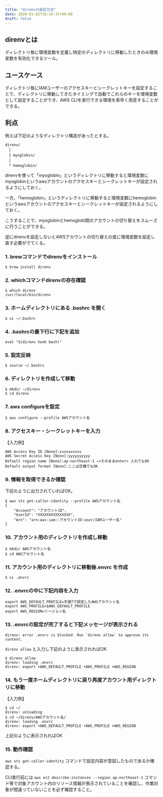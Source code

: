 ```yaml
---
title: "direnvの設定方法"
date: 2020-01-02T16:34:37+09:00
draft: false
---
```

## direnvとは
ディレクトリ毎に環境変数を定義し特定のディレクトリに移動したときのみ環境変数を有効化できるツール。

## ユースケース
ディレクトリ毎にIAMユーザーのアクセスキーとシークレットキーを設定することで、ディレクトリに移動してきたタイミングで自動でこれらのキーを環境変数として設定することができ、AWS CLIを実行できる環境を素早く用意することができる。

<!--more-->

## 利点
例えば下記のようなディレクトリ構造があったとする。
```
direnv/
　│
　├ myoglobin/
　│
　└ hemoglobin/
```
direnvを使って「myoglobin」というディレクトリに移動すると環境変数にmyoglobinというawsアカウントのアクセスキーとシークレットキーが設定されるようにしておく。

一方、「hemoglobin」というディレクトリに移動すると環境変数にhemoglobinというawsアカウントのアクセスキーとシークレットキーが設定されるようにしておく。

こうすることで、myoglobinとhemoglobi間のアカウントの切り替えをスムーズに行うことができる。

逆にdirenvを設定しないとAWSアカウントの切り替えの度に環境変数を設定し直す必要がでてくる。

### 1. brewコマンドでdirenvをインストール
```
$ brew install direnv
```
### 2. whichコマンドdirenvの存在確認
```
$ which direnv
/usr/local/bin/direnv
```
### 3. ホームディレクトリにある .bashrc を開く
```
$ vi ~/.bashrc
```
### 4. .bashrcの最下行に下記を追加
```
eval "$(direnv hook bash)"
```
### 5. 設定反映
```
$ source ~/.bashrc
```
### 6. ディレクトリを作成して移動
```
$ mkdir ~/direnv
$ cd direnv
```
### 7. aws configureを設定
```
$ aws configure --profile AWSアカウント名
```
### 8. アクセスキー・シークレットキーを入力
【入力例】
```
AWS Access Key ID [None]:xxxxxxxxxx
AWS Secret Access Key [None]:yyyyyyyyyy
Default region name [None]:ap-northeast-1 ←<そのままenter> 入れてもOK
Default output format [None]:ここは空欄でもOK
```
### 9. 情報を取得できるか確認
下記のように出力されていればOK。
```
$ aws sts get-caller-identity --profile AWSアカウント名
{
    "Account": "アカウントID",
    "UserId": "XXXXXXXXXXXXXXX",
    "Arn": "arn:aws:iam::アカウントID:user/IAMユーザー名"
}
```
### 10. アカウント用のディレクトリを作成し移動
```
$ mkdir AWSアカウント名
$ cd AWSアカウント名
```
### 11. アカウント用のディレクトリに移動後.envrc を作成
```
$ vi .envrc
```
### 12. .envrcの中に下記内容を入力

```
export AWS_DEFAULT_PROFILE=手順7で設定したAWSアカウント名
export AWS_PROFILE=$AWS_DEFAULT_PROFILE
export AWS_REGION=リージョン名
```
### 13. .envrcの設定が完了すると下記メッセージが表示される

```
direnv: error .envrc is blocked. Run `direnv allow` to approve its content.
```
`direnv allow` と入力し下記のように表示されればOK
```
$ direnv allow
direnv: loading .envrc
direnv: export +AWS_DEFAULT_PROFILE +AWS_PROFILE +AWS_REGION
```
### 14. もう一度ホームディレクトリに戻り再度アカウント用ディレクトリに移動
【入力例】
```
$ cd ~/
direnv: unloading
$ cd ~/direnv/AWSアカウント名/
direnv: loading .envrc
direnv: export +AWS_DEFAULT_PROFILE +AWS_PROFILE +AWS_REGION
```
上記のように表示されればOK
### 15. 動作確認
`aws sts get-caller-identity` コマンドで設定内容が意図したものであるか確認する。

CLI実行前には `aws ec2 describe-instances --region ap-northeast-1` コマンド等で対象アカウント内のリソース情報が表示されていることを確認し、作業対象が間違っていないことを必ず確認すること。

